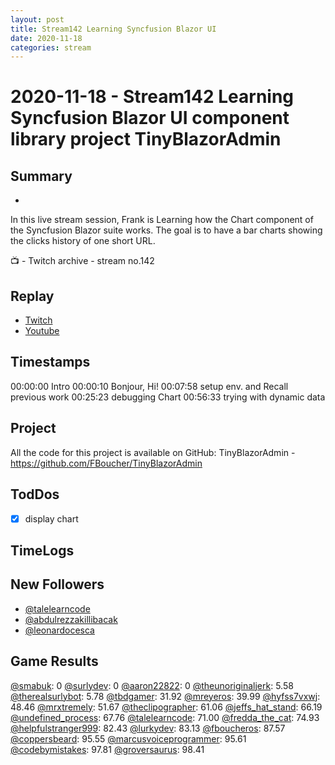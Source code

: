 ```yaml
---
layout: post
title: Stream142 Learning Syncfusion Blazor UI
date: 2020-11-18
categories: stream
---
```



# 2020-11-18 - Stream142 Learning Syncfusion Blazor UI component library project TinyBlazorAdmin

## Summary
-

In this live stream session, Frank is Learning how the Chart component of the Syncfusion Blazor suite works. The goal is to have a bar charts showing the clicks history of one short URL.

📺 - Twitch archive - stream no.142

## Replay


- [Twitch](https://www.twitch.tv/fboucheros)
- [Youtube](https://youtu.be/BRuuiOibuLU)


## Timestamps


00:00:00 Intro
00:00:10 Bonjour, Hi!
00:07:58 setup env. and Recall previous work
00:25:23 debugging Chart
00:56:33 trying with dynamic data

## Project

All the code for this project is available on GitHub: TinyBlazorAdmin - https://github.com/FBoucher/TinyBlazorAdmin

## TodDos

- [X] display chart

## TimeLogs



## New Followers

- [@talelearncode](https://www.twitch.tv/talelearncode)
- [@abdulrezzakillibacak](https://www.twitch.tv/abdulrezzakillibacak)
- [@leonardocesca](https://www.twitch.tv/leonardocesca)

## Game Results

[@smabuk](https://www.twitch.tv/smabuk): 0
[@surlydev](https://www.twitch.tv/surlydev): 0
[@aaron22822](https://www.twitch.tv/aaron22822): 0
[@theunoriginaljerk](https://www.twitch.tv/theunoriginaljerk): 5.58
[@therealsurlybot](https://www.twitch.tv/therealsurlybot): 5.78
[@tbdgamer](https://www.twitch.tv/tbdgamer): 31.92
[@mreyeros](https://www.twitch.tv/mreyeros): 39.99
[@hyfss7vxwj](https://www.twitch.tv/hyfss7vxwj): 48.46
[@mrxtremely](https://www.twitch.tv/mrxtremely): 51.67
[@theclipographer](https://www.twitch.tv/theclipographer): 61.06
[@jeffs_hat_stand](https://www.twitch.tv/jeffs_hat_stand): 66.19
[@undefined_process](https://www.twitch.tv/undefined_process): 67.76
[@talelearncode](https://www.twitch.tv/talelearncode): 71.00
[@fredda_the_cat](https://www.twitch.tv/fredda_the_cat): 74.93
[@helpfulstranger999](https://www.twitch.tv/helpfulstranger999): 82.43
[@lurkydev](https://www.twitch.tv/lurkydev): 83.13
[@fboucheros](https://www.twitch.tv/fboucheros): 87.57
[@coppersbeard](https://www.twitch.tv/coppersbeard): 95.55
[@marcusvoiceprogrammer](https://www.twitch.tv/marcusvoiceprogrammer): 95.61
[@codebymistakes](https://www.twitch.tv/codebymistakes): 97.81
[@groversaurus](https://www.twitch.tv/groversaurus): 98.41
